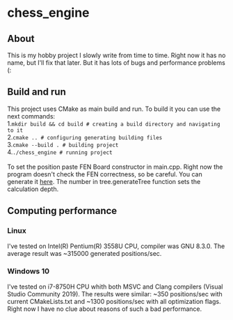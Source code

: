 # chess_engine

## About
This is my hobby project I slowly write from time to time. Right now it has no name, but I'll fix that later.
But it has lots of bugs and performance problems (:

## Build and run

This project uses CMake as main build and run. To build it you can use the next commands:<br/>
1.```mkdir build && cd build # creating a build directory and navigating to it  ``` <br/>
2.```cmake .. # configuring generating building files```<br/>
3.```cmake --build . # building project```<br/>
4.```./chess_engine # running project```<br/>
<br/>
To set the position paste FEN Board constructor in main.cpp.
Right now the program doesn't check the FEN correctness, so be careful.
You can generate it [here](https://lichess.org/editor).
The number in tree.generateTree function sets the calculation depth.
## Computing performance
### Linux
I've tested on Intel(R) Pentium(R) 3558U CPU, compiler was GNU 8.3.0.
The average result was ~315000 generated positions/sec.

### Windows 10

I've tested on i7-8750H CPU whith both MSVC and Clang compilers (Visual Studio Community 2019).
The results were similar: ~350 positions/sec with current CMakeLists.txt and ~1300 positions/sec with all optimization flags.
Right now I have no clue about reasons of such a bad performance.
